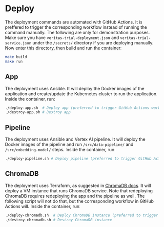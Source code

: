 # Deploy

The deployment commands are automated with GitHub Actions. It is preffered to trigger the corresponding workflow instead of running the command manually. The following are only for demonstration purposes. Make sure you have `veritas-trial-deployment.json` and `veritas-trial-service.json` under the `/secrets/` directory if you are deploying manually. Now enter this directory, then build and run the container:

```bash
make build
make run
```

## App

The deployment uses Ansible. It will deploy the Docker images of the application and create/update the Kubernetes cluster to run the application. Inside the container, run:

```bash
./deploy-app.sh  # Deploy app (preferred to trigger GitHub Actions workflow)
./destroy-app.sh # Destroy app
```

## Pipeline

The deployment uses Ansible and Vertex AI pipeline. It will deploy the Docker images of the pipeline and run `/src/data-pipeline/` and `/src/embedding-model/` steps. Inside the container, run:

```bash
./deploy-pipeline.sh # Deploy pipeline (preferred to trigger GitHub Actions workflow)
```


## ChromaDB

The deployment uses Terraform, as suggested in [ChromaDB docs](https://docs.trychroma.com/deployment/gcp). It will deploy a VM instance that runs ChromaDB service. Note that redeploying ChromaDB requires redeploying the app and the pipeline as well. The following script will not do that, but the corresponding workflow in GitHub Actions will. Inside the container, run:

```bash
./deploy-chromadb.sh  # Deploy ChromaDB instance (preferred to trigger GitHub Actions workflow)
./destroy-chromadb.sh # Destroy ChromaDB instance
```
